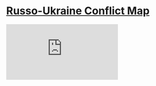 # [Russo-Ukraine Conflict Map](https://calebbuffa.github.io/russo-ukraine-conflict/)

![alt text](https://github.com/calebbuffa/russo-ukraine-conflict/blob/main/Poster.pdf)

